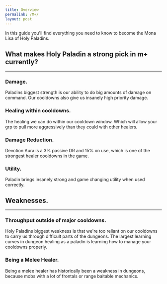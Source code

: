 ```yaml
---
title: Overview
permalink: /M+/
layout: post
---
```



In this guide you'll find everything you need to know to become the Mona Lisa of Holy Paladins.

## What makes Holy Paladin a strong pick in m+ currently?
---
### **Damage.**

Paladins biggest strength is our ability to do big amounts of damage on command. Our cooldowns also give us insanely high priority damage.

### **Healing within cooldowns.**

The healing we can do within our cooldown window. Which will allow your grp to pull more aggressively than they could with other healers.

### **Damage Reduction.**

Devotion Aura is a 3% passive DR and 15% on use, which is one of the strongest healer cooldowns in the game.

### **Utility.**

Paladin brings insanely strong and game changing utility when used correctly.

## Weaknesses.
---
### **Throughput outside of major cooldowns.**

Holy Paladins biggest weakness is that we're too reliant on our cooldowns to carry us through difficult parts of the dungeons. The largest learning curves in dungeon healing as a paladin is learning how to manage your cooldowns properly.

### **Being a Melee Healer.**

Being a melee healer has historically been a weakness in dungeons, because mobs with a lot of frontals or range baitable mechanics.
